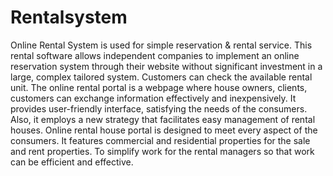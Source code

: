 # Rentalsystem

Online Rental System is used for simple reservation & rental service. This rental software allows independent companies to implement an online reservation system through their website without significant investment in a large, complex tailored system. Customers can check the available rental unit. The online rental portal is a webpage where house owners, clients, customers can exchange information effectively and inexpensively. It provides user-friendly interface, satisfying the needs of the consumers. Also, it employs a new strategy that facilitates easy management of rental houses. Online rental house portal is designed to meet every aspect of the consumers. It features commercial and residential properties for the sale and rent properties. To simplify work for the rental managers so that work can be efficient and effective.
